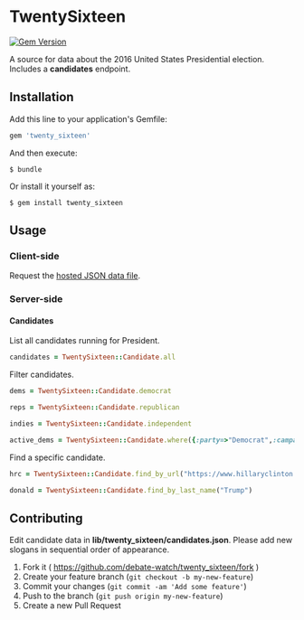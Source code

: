 # TwentySixteen

[![Gem Version](https://badge.fury.io/rb/twenty_sixteen.svg)](http://badge.fury.io/rb/twenty_sixteen)

A source for data about the 2016 United States Presidential election. Includes a **candidates** endpoint.

## Installation

Add this line to your application's Gemfile:

```ruby
gem 'twenty_sixteen'
```

And then execute:

    $ bundle

Or install it yourself as:

    $ gem install twenty_sixteen

## Usage

### Client-side

Request the [hosted JSON data file](https://raw.githubusercontent.com/debate-watch/twenty_sixteen/master/lib/twenty_sixteen/candidates.json).

### Server-side

#### Candidates

List all candidates running for President.

```` rb
candidates = TwentySixteen::Candidate.all
````

Filter candidates.

```` rb
dems = TwentySixteen::Candidate.democrat

reps = TwentySixteen::Candidate.republican

indies = TwentySixteen::Candidate.independent

active_dems = TwentySixteen::Candidate.where({:party=>"Democrat",:campaign_status=>"active"}
````

Find a specific candidate.

```` rb
hrc = TwentySixteen::Candidate.find_by_url("https://www.hillaryclinton.com/")

donald = TwentySixteen::Candidate.find_by_last_name("Trump")
````

## Contributing

Edit candidate data in **lib/twenty_sixteen/candidates.json**. Please add new slogans in sequential order of appearance.

1. Fork it ( https://github.com/debate-watch/twenty_sixteen/fork )
2. Create your feature branch (`git checkout -b my-new-feature`)
3. Commit your changes (`git commit -am 'Add some feature'`)
4. Push to the branch (`git push origin my-new-feature`)
5. Create a new Pull Request

